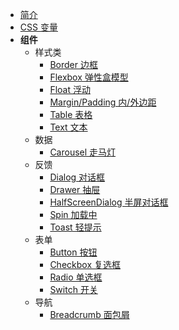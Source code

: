 - [简介](../README.md)
- [CSS 变量](../css-variable.md)
- **组件**
  - 样式类
    - [Border 边框](/base/border.md)
    - [Flexbox 弹性盒模型](/base/flexbox.md)
    - [Float 浮动](/base/float.md)
    - [Margin/Padding 内/外边距](/base/margin-padding.md)
    - [Table 表格](/base/table.md)
    - [Text 文本](/base/text.md)
  - 数据
    - [Carousel 走马灯](/data/carousel.md)
  - 反馈
    - [Dialog 对话框](/feedback/dialog.md)
    - [Drawer 抽屉](/feedback/drawer.md)
    - [HalfScreenDialog 半屏对话框](/feedback/half-screen-dialog.md)
    - [Spin 加载中](/feedback/spin.md)
    - [Toast 轻提示](/feedback/toast.md)
  - 表单
    - [Button 按钮](/form/button.md)
    - [Checkbox 复选框](/form/checkbox.md)
    - [Radio 单选框](/form/radio.md)
    - [Switch 开关](/form/switch.md)
  - 导航
    - [Breadcrumb 面包屑](/navigation/breadcrumb.md)
